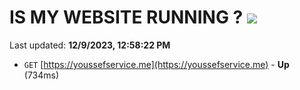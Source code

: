 # IS MY WEBSITE RUNNING ? [![](https://img.shields.io/static/v1?label=Sponsor&message=%E2%9D%A4&logo=GitHub&color=%23fe8e86)](https://github.com/sponsors/<username>)

Last updated: **12/9/2023, 12:58:22 PM**

- `GET` [https://youssefservice.me](https://youssefservice.me) - **Up** (734ms)
